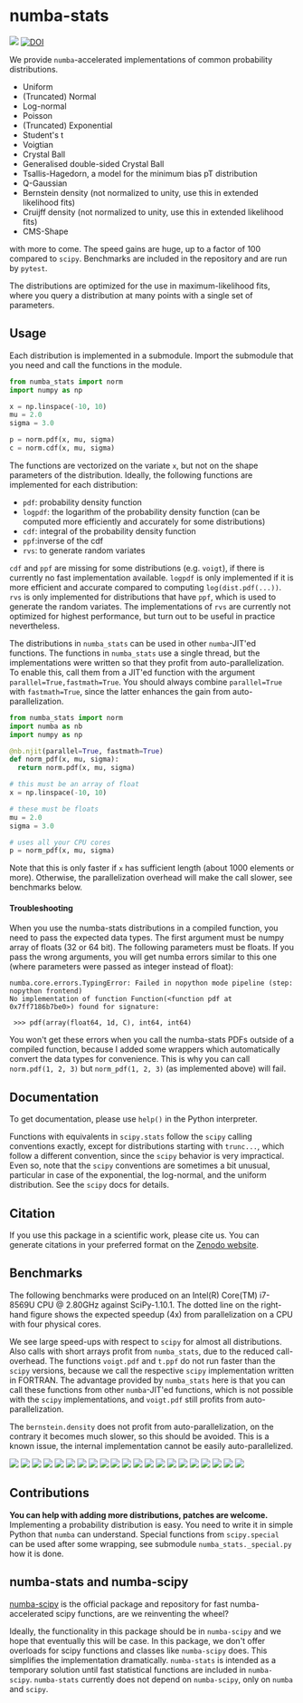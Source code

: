 # numba-stats

![](https://img.shields.io/pypi/v/numba-stats.svg)
[![DOI](https://zenodo.org/badge/DOI/10.5281/zenodo.13236518.svg)](https://doi.org/10.5281/zenodo.13236518)


We provide `numba`-accelerated implementations of common probability distributions.

* Uniform
* (Truncated) Normal
* Log-normal
* Poisson
* (Truncated) Exponential
* Student's t
* Voigtian
* Crystal Ball
* Generalised double-sided Crystal Ball
* Tsallis-Hagedorn, a model for the minimum bias pT distribution
* Q-Gaussian
* Bernstein density (not normalized to unity, use this in extended likelihood fits)
* Cruijff density (not normalized to unity, use this in extended likelihood fits)
* CMS-Shape

with more to come. The speed gains are huge, up to a factor of 100 compared to `scipy`. Benchmarks are included in the repository and are run by `pytest`.

The distributions are optimized for the use in maximum-likelihood fits, where you query a distribution at many points with a single set of parameters.

## Usage

Each distribution is implemented in a submodule. Import the submodule that you need and call the functions in the module.
```py
from numba_stats import norm
import numpy as np

x = np.linspace(-10, 10)
mu = 2.0
sigma = 3.0

p = norm.pdf(x, mu, sigma)
c = norm.cdf(x, mu, sigma)
```
The functions are vectorized on the variate `x`, but not on the shape parameters of the distribution. Ideally, the following functions are implemented for each distribution:
* `pdf`: probability density function
* `logpdf`: the logarithm of the probability density function (can be computed more efficiently and accurately for some distributions)
* `cdf`: integral of the probability density function
* `ppf`:inverse of the cdf
* `rvs`: to generate random variates

`cdf` and `ppf` are missing for some distributions (e.g. `voigt`), if there is currently no fast implementation available. `logpdf` is only implemented if it is more efficient and accurate compared to computing `log(dist.pdf(...))`. `rvs` is only implemented for distributions that have `ppf`, which is used to generate the random variates. The implementations of `rvs` are currently not optimized for highest performance, but turn out to be useful in practice nevertheless.

The distributions in `numba_stats` can be used in other `numba`-JIT'ed functions. The functions in `numba_stats` use a single thread, but the implementations were written so that they profit from auto-parallelization. To enable this, call them from a JIT'ed function with the argument `parallel=True,fastmath=True`. You should always combine `parallel=True` with `fastmath=True`, since the latter enhances the gain from auto-parallelization.

```py
from numba_stats import norm
import numba as nb
import numpy as np

@nb.njit(parallel=True, fastmath=True)
def norm_pdf(x, mu, sigma):
  return norm.pdf(x, mu, sigma)

# this must be an array of float
x = np.linspace(-10, 10)

# these must be floats
mu = 2.0
sigma = 3.0

# uses all your CPU cores
p = norm_pdf(x, mu, sigma)
```

Note that this is only faster if `x` has sufficient length (about 1000 elements or more). Otherwise, the parallelization overhead will make the call slower, see benchmarks below.

#### Troubleshooting

When you use the numba-stats distributions in a compiled function, you need to pass the expected data types. The first argument must be numpy array of floats (32 or 64 bit). The following parameters must be floats. If you pass the wrong arguments, you will get numba errors similar to this one (where parameters were passed as integer instead of float):
```
numba.core.errors.TypingError: Failed in nopython mode pipeline (step: nopython frontend)
No implementation of function Function(<function pdf at 0x7ff7186b7be0>) found for signature:

 >>> pdf(array(float64, 1d, C), int64, int64)
```
You won't get these errors when you call the numba-stats PDFs outside of a compiled function, because I added some wrappers which automatically convert the data types for convenience. This is why you can call `norm.pdf(1, 2, 3)`
but
`norm_pdf(1, 2, 3)` (as implemented above) will fail.

## Documentation

To get documentation, please use `help()` in the Python interpreter.

Functions with equivalents in `scipy.stats` follow the `scipy` calling conventions exactly, except for distributions starting with `trunc...`, which follow a different convention, since the `scipy` behavior is very impractical. Even so, note that the `scipy` conventions are sometimes a bit unusual, particular in case of the exponential, the log-normal, and the uniform distribution. See the `scipy` docs for details.

## Citation

If you use this package in a scientific work, please cite us. You can generate citations in your preferred format on the [Zenodo website](https://doi.org/10.5281/zenodo.13236518).

## Benchmarks

The following benchmarks were produced on an Intel(R) Core(TM) i7-8569U CPU @ 2.80GHz against SciPy-1.10.1. The dotted line on the right-hand figure shows the expected speedup (4x) from parallelization on a CPU with four physical cores.

We see large speed-ups with respect to `scipy` for almost all distributions. Also calls with short arrays profit from `numba_stats`, due to the reduced call-overhead. The functions `voigt.pdf` and `t.ppf` do not run faster than the `scipy` versions, because we call the respective `scipy` implementation written in FORTRAN. The advantage provided by `numba_stats` here is that you can call these functions from other `numba`-JIT'ed functions, which is not possible with the `scipy` implementations, and `voigt.pdf` still profits from auto-parallelization.

The `bernstein.density` does not profit from auto-parallelization, on the contrary it becomes much slower, so this should be avoided. This is a known issue, the internal implementation cannot be easily auto-parallelized.

![](docs/_static/norm.pdf.svg)
![](docs/_static/norm.cdf.svg)
![](docs/_static/norm.ppf.svg)
![](docs/_static/expon.pdf.svg)
![](docs/_static/expon.cdf.svg)
![](docs/_static/expon.ppf.svg)
![](docs/_static/uniform.pdf.svg)
![](docs/_static/uniform.cdf.svg)
![](docs/_static/uniform.ppf.svg)
![](docs/_static/t.pdf.svg)
![](docs/_static/t.cdf.svg)
![](docs/_static/t.ppf.svg)
![](docs/_static/truncnorm.pdf.svg)
![](docs/_static/truncnorm.cdf.svg)
![](docs/_static/truncnorm.ppf.svg)
![](docs/_static/truncexpon.pdf.svg)
![](docs/_static/truncexpon.cdf.svg)
![](docs/_static/truncexpon.ppf.svg)
![](docs/_static/voigt.pdf.svg)
![](docs/_static/bernstein.density.svg)
![](docs/_static/truncexpon.pdf.plus.norm.pdf.svg)

## Contributions

**You can help with adding more distributions, patches are welcome.** Implementing a probability distribution is easy. You need to write it in simple Python that `numba` can understand. Special functions from `scipy.special` can be used after some wrapping, see submodule `numba_stats._special.py` how it is done.

## numba-stats and numba-scipy

[numba-scipy](https://github.com/numba/numba-scipy) is the official package and repository for fast numba-accelerated scipy functions, are we reinventing the wheel?

Ideally, the functionality in this package should be in `numba-scipy` and we hope that eventually this will be case. In this package, we don't offer overloads for scipy functions and classes like `numba-scipy` does. This simplifies the implementation dramatically. `numba-stats` is intended as a temporary solution until fast statistical functions are included in `numba-scipy`. `numba-stats` currently does not depend on `numba-scipy`, only on `numba` and `scipy`.
